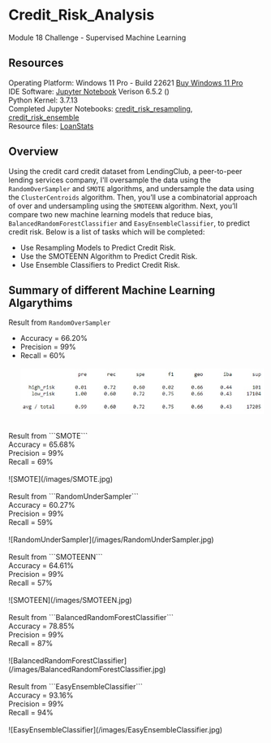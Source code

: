 # Credit_Risk_Analysis
Module 18 Challenge - Supervised Machine Learning

## Resources
Operating Platform: Windows 11 Pro - Build 22621 [Buy Windows 11 Pro](https://www.microsoft.com/en-us/d/windows-11-pro/dg7gmgf0d8h4?rtc=1)</br>
IDE Software: [Jupyter Notebook](https://jupyter.org/) Verison 6.5.2 ()</br>
Python Kernel: 3.7.13</br>
Completed Jupyter Notebooks: [credit_risk_resampling](credit_risk_resampling.ipynb), [credit_risk_ensemble](credit_risk_ensemble.ipynb)</br>
Resource files: [LoanStats](/Resources/LoanStats_2019Q1.csv)

## Overview
Using the credit card credit dataset from LendingClub, a peer-to-peer lending services company, I'll oversample the data using the ```RandomOverSampler``` and ```SMOTE``` algorithms, and undersample the data using the ```ClusterCentroids``` algorithm. Then, you’ll use a combinatorial approach of over and undersampling using the ```SMOTEENN``` algorithm. Next, you’ll compare two new machine learning models that reduce bias, ```BalancedRandomForestClassifier``` and ```EasyEnsembleClassifier```, to predict credit risk.
Below is a list of tasks which will be completed: 
* Use Resampling Models to Predict Credit Risk.
* Use the SMOTEENN Algorithm to Predict Credit Risk.
* Use Ensemble Classifiers to Predict Credit Risk.

## Summary of different Machine Learning Algarythims
Result from ```RandomOverSampler```</br>
* Accuracy = 66.20%</br>
* Precision = 99%</br>
* Recall = 60%</br>
</br>![RandomOverSampler](/images/RandomOverSampler.jpg)</br>
</br>
Result from ```SMOTE```</br>
Accuracy = 65.68%</br>
Precision = 99%</br>
Recall = 69%</br>
</br>![SMOTE](/images/SMOTE.jpg)</br>
</br>
Result from ```RandomUnderSampler```</br>
Accuracy = 60.27%</br>
Precision = 99%</br>
Recall = 59%</br>
</br>![RandomUnderSampler](/images/RandomUnderSampler.jpg)</br>
</br>
Result from ```SMOTEENN```</br>
Accuracy = 64.61%</br>
Precision = 99%</br>
Recall = 57%</br>
</br>![SMOTEEN](/images/SMOTEEN.jpg)</br>
</br>
Result from ```BalancedRandomForestClassifier```</br>
Accuracy = 78.85%</br>
Precision = 99%</br>
Recall = 87%</br>
</br>![BalancedRandomForestClassifier](/images/BalancedRandomForestClassifier.jpg)</br>
</br>
Result from ```EasyEnsembleClassifier```</br>
Accuracy = 93.16%</br>
Precision = 99%</br>
Recall = 94%</br>
</br>![EasyEnsembleClassifier](/images/EasyEnsembleClassifier.jpg)</br>
